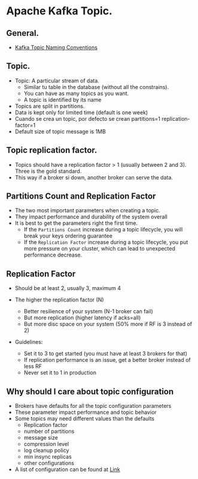 # Apache Kafka Topic.



## General.
* [Kafka Topic Naming Conventions](https://cnr.sh/essays/how-paint-bike-shed-kafka-topic-naming-conventions)



## Topic.
* Topic: A particular stream of data.
    * Similar tu table in the database (without all the constrains).
    * You can have as many topics as you want.
    * A topic is identified by its name
* Topics are split in partitions.
* Data is kept only for limited time (default is one week)
* Cuando se crea un topic, por defecto se crean partitions=1 replication-factor=1
* Default size of topic message is 1MB



## Topic replication factor.
* Topics should have a replication factor > 1 (usually between 2 and 3). Three is the gold standard.
* This way if a broker si down, another broker can serve the data.



## Partitions Count and  Replication Factor
* The two most important parameters when creating a topic.
* They impact performance and durability of the system overall
* It is best to get the parameters right the first time.
  * If the `Partitions Count` increase during a topic lifecycle, you will break your keys ordering guarantee
  * If the `Replication Factor` increase during a topic lifecycle, you put more pressure on your cluster, which can 
    lead to unexpected performance decrease.



## Replication Factor
* Should be at least 2, usually 3, maximum 4
* The higher the replication factor (N)
  * Better resilience of your system (N-1 broker can fail)
  * But more replication (higher latency if acks=all)
  * But more disc space on your system (50% more if RF is 3 instead of 2)

* Guidelines:
  * Set it to 3 to get started (you must have at least 3 brokers for that)
  * If replication performance is an issue, get a better broker instead of less RF
  * Never set it to 1 in production


## Why should I care about topic configuration 
* Brokers have defaults for all the topic configuration parameters
* These parameter impact performance and topic behavior
* Some topics may need different values than the defaults
  * Replication factor
  * number of partitions
  * message size 
  * compression level
  * log cleanup policy
  * min insync replicas
  * other configurations
* A list of configuration can be found at [Link](https://kafka.apache.org/documentation/#brokerconfigs)
